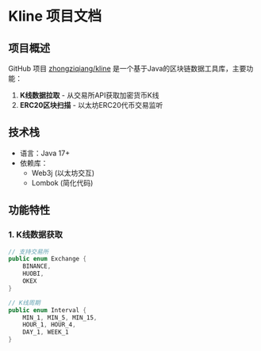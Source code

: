 # Kline 项目文档

## 项目概述
GitHub 项目 [zhongziqiang/kline](https://github.com/zhongziqiang/kline) 是一个基于Java的区块链数据工具库，主要功能：

1. **K线数据拉取** - 从交易所API获取加密货币K线
2. **ERC20区块扫描** - 以太坊ERC20代币交易监听

## 技术栈
- 语言：Java 17+
- 依赖库：
    - Web3j (以太坊交互)
    - Lombok (简化代码)

## 功能特性

### 1. K线数据获取
```java
// 支持交易所
public enum Exchange {
    BINANCE,
    HUOBI,
    OKEX
}

// K线周期
public enum Interval {
    MIN_1, MIN_5, MIN_15,
    HOUR_1, HOUR_4,
    DAY_1, WEEK_1
}